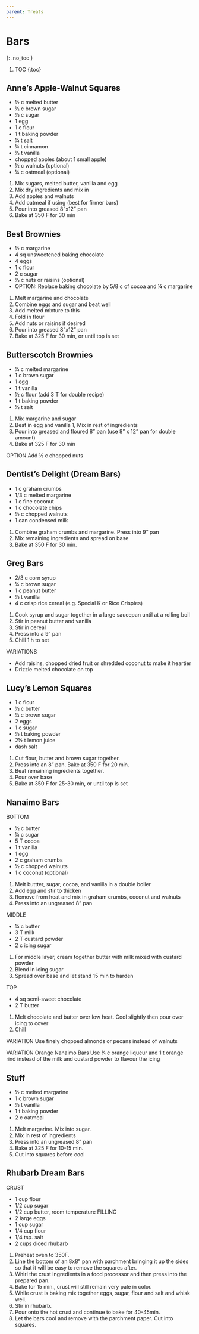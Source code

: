 ```yaml
---
parent: Treats
---
```


# Bars
{: .no_toc }

1. TOC
{:toc}

## Anne’s Apple-Walnut Squares
* ½ c    melted butter    
* ½ c    brown sugar    
* ½ c    sugar    
* 1    egg   
* 1 c    flour
* 1 t    baking powder
* ¼ t    salt
* ¼ t    cinnamon
* ½ t    vanilla   	 
* chopped apples (about 1 small apple)
* ½ c    walnuts (optional)
* ¼ c    oatmeal (optional)

1. Mix sugars, melted butter, vanilla and egg
1. Mix dry ingredients and mix in
1. Add apples and walnuts
1. Add oatmeal if using (best for firmer bars)
1. Pour into greased 8”x12” pan
1. Bake at 350 F for 30 min

## Best Brownies
* ½ c    margarine    
* 4 sq    unsweetened baking chocolate    
* 4    eggs   	 
* 1 c    flour
* 2 c    sugar
* ½ c    nuts or raisins (optional)  
* OPTION: Replace baking chocolate by 5/8 c of cocoa and ¼ c margarine 	 

1. Melt margarine and chocolate
1. Combine eggs and sugar and beat well
1. Add melted mixture to this
1. Fold in flour
1. Add nuts or raisins if desired
1. Pour into greased 8”x12” pan
1. Bake at 325 F for 30 min, or until top is set


## Butterscotch Brownies
* ¼ c    melted margarine    	
* 1 c    brown sugar   		
* 1    egg    			
* 1 t    vanilla    			
* ½ c    flour  (add 3 T for double recipe)
* 1 t    baking powder
* ½ t    salt

1. Mix margarine and sugar
1. Beat in egg and vanilla
1, Mix in rest of ingredients
1. Pour into greased and floured 8” pan (use 8” x 12” pan for double amount)
1. Bake at 325 F for 30 min

OPTION     Add ½ c chopped nuts

## Dentist’s Delight (Dream Bars)
* 1 c    graham crumbs    		
* 1/3 c    melted margarine    		
* 1 c    fine coconut    			
* 1 c    chocolate chips
* ½ c    chopped walnuts
* 1 can    condensed milk

1. Combine graham crumbs and margarine.  Press into 9” pan
1. Mix remaining ingredients and spread on base
1. Bake at 350 F for 30 min.

## Greg Bars
* 2/3 c    corn syrup    
* ¼ c    brown sugar    
* 1 c    peanut butter
* ½ t    vanilla
* 4 c    crisp rice cereal (e.g. Special K or Rice Crispies)

1. Cook syrup and sugar together in a large saucepan until at a rolling boil
1. Stir in peanut butter and vanilla
1. Stir in cereal
1. Press into a 9” pan
1. Chill 1 h to set

VARIATIONS     
* Add raisins, chopped dried fruit or shredded coconut to make it heartier
* Drizzle melted chocolate on top

## Lucy’s Lemon Squares
* 1 c    flour    		
* ½ c    butter    		
* ¼ c    brown sugar    
* 2    eggs
* 1 c    sugar
* ½ t    baking powder
* 2½ t    lemon juice
* dash    salt

1. Cut flour, butter and brown sugar together.  
1. Press into an 8” pan.  Bake at 350 F for 20 min.
1. Beat remaining ingredients together.
1. Pour over base
1. Bake at 350 F for 25-30 min, or until top is set

## Nanaimo Bars
BOTTOM
* ½ c    butter    
* ¼ c    sugar    
* 5 T    cocoa    
* 1 t    vanilla   	 
* 1    egg    
* 2 c    graham crumbs 
* ½ c    chopped walnuts   	 
* 1 c     coconut (optional)    

1. Melt buttter,  sugar, cocoa, and vanilla in a double boiler
1. Add egg and stir to thicken
1. Remove from heat and mix in graham crumbs, coconut and walnuts
1. Press into an ungreased 8” pan

MIDDLE
* ¼ c    butter
* 3 T    milk
* 2 T    custard powder
* 2 c     icing sugar

1. For middle layer, cream together butter with milk mixed with custard powder
1. Blend in icing sugar
1. Spread over base and let stand 15 min to harden

TOP
* 4 sq    semi-sweet chocolate
* 2 T    butter

1. Melt chocolate and butter over low heat.  Cool slightly then pour over icing to cover
1. Chill

VARIATION     Use finely chopped almonds or pecans instead of walnuts

VARIATION    Orange Nanaimo Bars
Use ¼ c orange liqueur and 1 t orange rind instead of the milk and custard powder to flavour the icing

## Stuff
* ½ c    melted margarine    		
* 1 c    brown sugar    			
* ½ t    vanilla
* 1 t    baking powder
* 2 c    oatmeal   	 

1. Melt margarine. Mix into sugar.  
1. Mix in rest of ingredients
1. Press into an ungreased 8” pan
1. Bake at 325 F for 10-15 min.
1. Cut into squares before cool

## Rhubarb Dream Bars
CRUST
* 1 cup flour
* 1/2 cup sugar
* 1/2 cup butter, room temperature
FILLING
* 2 large eggs
* 1 cup sugar
* 1/4 cup flour
* 1/4 tsp. salt
* 2 cups diced rhubarb

1. Preheat oven to 350F. 
2. Line the bottom of an 8x8" pan with parchment bringing it up the sides so that it will be easy to remove the squares after. 
3. Whirl the crust ingredients in a food processor and then press into the prepared pan. 
4. Bake for 15 min., crust will still remain very pale in color.
1. While crust is baking mix together eggs, sugar, flour and salt and whisk well. 
2. Stir in rhubarb. 
3. Pour onto the hot crust and continue to bake for 40-45min.
1. Let the bars cool and remove with the parchment paper. Cut into squares.
